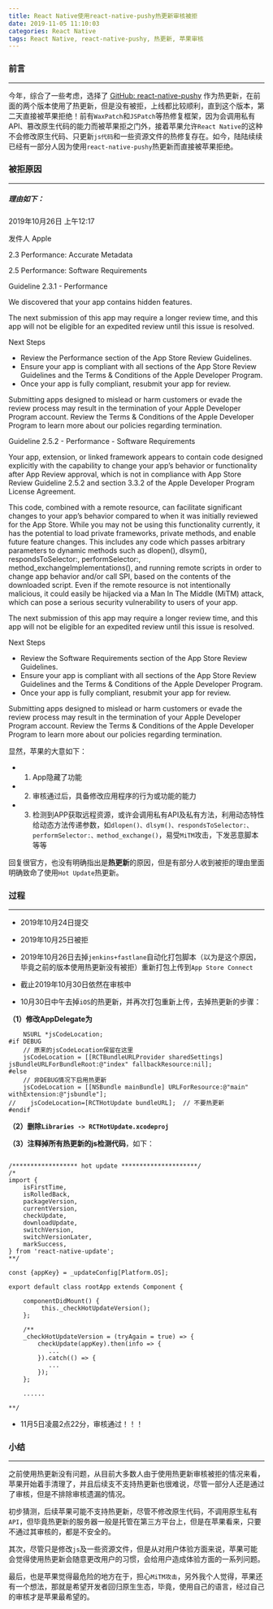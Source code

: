 ```yaml
---
title: React Native使用react-native-pushy热更新审核被拒
date: 2019-11-05 11:10:03
categories: React Native
tags: React Native, react-native-pushy, 热更新, 苹果审核
---
```



### 前言

***

今年，综合了一些考虑，选择了 [GitHub: react-native-pushy](https://github.com/reactnativecn/react-native-pushy) 作为热更新，在前面的两个版本使用了热更新，但是没有被拒，上线都比较顺利，直到这个版本，第二天直接被苹果拒绝！前有`WaxPatch`和`JSPatch`等热修复框架，因为会调用私有API、篡改原生代码的能力而被苹果拒之门外，接着苹果允许`React Native`的这种不会修改原生代码、只更新`js代码`和一些资源文件的热修复存在。如今，陆陆续续已经有一部分人因为使用`react-native-pushy`热更新而直接被苹果拒绝。

### 被拒原因

****

##### 理由如下：

2019年10月26日 上午12:17

发件人 Apple

2.3 Performance: Accurate Metadata

2.5 Performance: Software Requirements

Guideline 2.3.1 - Performance


We discovered that your app contains hidden features.

The next submission of this app may require a longer review time, and this app will not be eligible for an expedited review until this issue is resolved.

Next Steps

- Review the Performance section of the App Store Review Guidelines.
- Ensure your app is compliant with all sections of the App Store Review Guidelines and the Terms & Conditions of the Apple Developer Program.
- Once your app is fully compliant, resubmit your app for review.

Submitting apps designed to mislead or harm customers or evade the review process may result in the termination of your Apple Developer Program account. Review the Terms & Conditions of the Apple Developer Program to learn more about our policies regarding termination.



Guideline 2.5.2 - Performance - Software Requirements


Your app, extension, or linked framework appears to contain code designed explicitly with the capability to change your app’s behavior or functionality after App Review approval, which is not in compliance with App Store Review Guideline 2.5.2 and section 3.3.2 of the Apple Developer Program License Agreement.

This code, combined with a remote resource, can facilitate significant changes to your app’s behavior compared to when it was initially reviewed for the App Store. While you may not be using this functionality currently, it has the potential to load private frameworks, private methods, and enable future feature changes. This includes any code which passes arbitrary parameters to dynamic methods such as dlopen(), dlsym(), respondsToSelector:, performSelector:, method_exchangeImplementations(), and running remote scripts in order to change app behavior and/or call SPI, based on the contents of the downloaded script. Even if the remote resource is not intentionally malicious, it could easily be hijacked via a Man In The Middle (MiTM) attack, which can pose a serious security vulnerability to users of your app.

The next submission of this app may require a longer review time, and this app will not be eligible for an expedited review until this issue is resolved.

Next Steps

- Review the Software Requirements section of the App Store Review Guidelines.
- Ensure your app is compliant with all sections of the App Store Review Guidelines and the Terms & Conditions of the Apple Developer Program.
- Once your app is fully compliant, resubmit your app for review.

Submitting apps designed to mislead or harm customers or evade the review process may result in the termination of your Apple Developer Program account. Review the Terms & Conditions of the Apple Developer Program to learn more about our policies regarding termination.


显然，苹果的大意如下：

- 1. App隐藏了功能
- 2. 审核通过后，具备修改应用程序的行为或功能的能力
- 3. 检测到APP获取远程资源，或许会调用私有API及私有方法，利用动态特性给动态方法传递参数，如`dlopen()、dlsym()、respondsToSelector:、performSelector:、method_exchange()`，易受`MiTM`攻击，下发恶意脚本等等

回复很官方，也没有明确指出是**热更新**的原因，但是有部分人收到被拒的理由里面明确致命了使用`Hot Update`热更新。

### 过程

---

- 2019年10月24日提交

- 2019年10月25日被拒

- 2019年10月26日去掉`jenkins+fastlane`自动化打包脚本（以为是这个原因，毕竟之前的版本使用热更新没有被拒）重新打包上传到`App Store Connect`

- 截止2019年10月30日依然在审核中

- 10月30日中午去掉`iOS`的热更新，并再次打包重新上传，去掉热更新的步骤：

**（1）修改AppDelegate为**

```
    NSURL *jsCodeLocation;
#if DEBUG
    // 原来的jsCodeLocation保留在这里
    jsCodeLocation = [[RCTBundleURLProvider sharedSettings] jsBundleURLForBundleRoot:@"index" fallbackResource:nil];
#else
    // 非DEBUG情况下启用热更新
    jsCodeLocation = [[NSBundle mainBundle] URLForResource:@"main" withExtension:@"jsbundle"];
//    jsCodeLocation=[RCTHotUpdate bundleURL];  // 不要热更新
#endif
```

**（2）删除`Libraries -> RCTHotUpdate.xcodeproj`**

**（3）注释掉所有热更新的js检测代码**，如下：

```

/****************** hot update *********************/
/*
import {
    isFirstTime,
    isRolledBack,
    packageVersion,
    currentVersion,
    checkUpdate,
    downloadUpdate,
    switchVersion,
    switchVersionLater,
    markSuccess,
} from 'react-native-update';
**/

const {appKey} = _updateConfig[Platform.OS];

export default class rootApp extends Component {

    componentDidMount() {
         this._checkHotUpdateVersion();
    };

    /**
    _checkHotUpdateVersion = (tryAgain = true) => {
        checkUpdate(appKey).then(info => {
           ...
        }).catch(() => {
           ...
        });
    };
	
	......

**/
```

- 11月5日凌晨2点22分，审核通过！！！

### 小结

---

之前使用热更新没有问题，从目前大多数人由于使用热更新审核被拒的情况来看，苹果开始着手清理了，并且后续支不支持热更新也很难说，尽管一部分人还是通过了审核，但是不排除审核遗漏的情况。

初步猜测，后续苹果可能不支持热更新，尽管不修改原生代码，不调用原生私有`API`，但毕竟热更新的服务器一般是托管在第三方平台上，但是在苹果看来，只要不通过其审核的，都是不安全的。

其次，尽管只是修改`js`及一些资源文件，但是从对用户体验方面来说，苹果可能会觉得使用热更新会随意更改用户的习惯，会给用户造成体验方面的一系列问题。

最后，也是苹果觉得最危险的地方在于，担心`MiTM攻击`，另外我个人觉得，苹果还有一个想法，那就是希望开发者回归原生生态，毕竟，使用自己的语言，经过自己的审核才是苹果最希望的。

